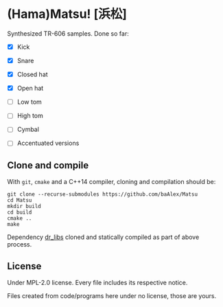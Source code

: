 
(Hama)Matsu! [浜松]
==================

Synthesized TR-606 samples. Done so far:

- [x] Kick
- [x] Snare
- [x] Closed hat
- [x] Open hat
- [ ] Low tom
- [ ] High tom
- [ ] Cymbal
- [ ] Accentuated versions


Clone and compile
-----------------
With `git`, `cmake` and a C++14 compiler, cloning and compilation should be:

```
git clone --recurse-submodules https://github.com/baAlex/Matsu
cd Matsu
mkdir build
cd build
cmake ..
make
```

Dependency [dr_libs](https://github.com/mackron/dr_libs) cloned and statically compiled as part of above process.


License
-------
Under MPL-2.0 license. Every file includes its respective notice.

Files created from code/programs here under no license, those are yours.
